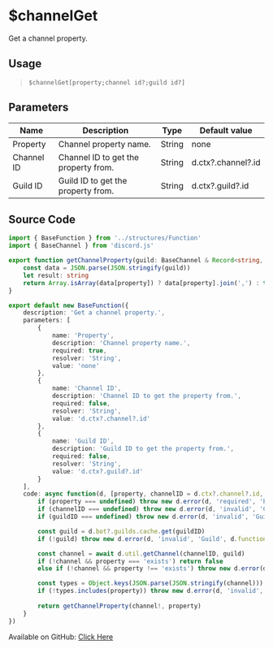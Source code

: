 # $channelGet
Get a channel property.
## Usage
> `$channelGet[property;channel id?;guild id?]`
## Parameters
|    Name    |             Description              |  Type  |   Default value    |
|------------|--------------------------------------|--------|--------------------|
| Property   | Channel property name.               | String | none               |
| Channel ID | Channel ID to get the property from. | String | d.ctx?.channel?.id |
| Guild ID   | Guild ID to get the property from.   | String | d.ctx?.guild?.id   |

## Source Code
```ts
import { BaseFunction } from '../structures/Function'
import { BaseChannel } from 'discord.js'

export function getChannelProperty(guild: BaseChannel & Record<string, any>, property: string) {
    const data = JSON.parse(JSON.stringify(guild))
    let result: string
    return Array.isArray(data[property]) ? data[property].join(',') : typeof data[property] === 'number' ? data[property].toString() : data[property]
}

export default new BaseFunction({
    description: 'Get a channel property.',
    parameters: [
        {
            name: 'Property',
            description: 'Channel property name.',
            required: true,
            resolver: 'String',
            value: 'none'
        },
        {
            name: 'Channel ID',
            description: 'Channel ID to get the property from.',
            required: false,
            resolver: 'String',
            value: 'd.ctx?.channel?.id'
        },
        {
            name: 'Guild ID',
            description: 'Guild ID to get the property from.',
            required: false,
            resolver: 'String',
            value: 'd.ctx?.guild?.id'
        }
    ],
    code: async function(d, [property, channelID = d.ctx?.channel?.id, guildID = d.ctx?.guild?.id]) {
        if (property === undefined) throw new d.error(d, 'required', 'Property Name', d.function?.name!)
        if (channelID === undefined) throw new d.error(d, 'invalid', 'Channel ID', d.function?.name!)
        if (guildID === undefined) throw new d.error(d, 'invalid', 'Guild ID', d.function?.name!)

        const guild = d.bot?.guilds.cache.get(guildID)
        if (!guild) throw new d.error(d, 'invalid', 'Guild', d.function?.name!)

        const channel = await d.util.getChannel(channelID, guild)
        if (!channel && property === 'exists') return false
        else if (!channel && property !== 'exists') throw new d.error(d, 'invalid', 'Channel ID', d.function?.name!)

        const types = Object.keys(JSON.parse(JSON.stringify(channel)))
        if (!types.includes(property)) throw new d.error(d, 'invalid', 'Property', d.function?.name!)
        
        return getChannelProperty(channel!, property)
    }
})
```
Available on GitHub: [Click Here](https://github.com/Cyberghxst/bdjs/blob/v1/src/functions/channelGet.ts)